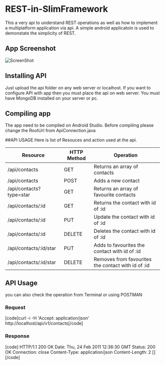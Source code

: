 # REST-in-SlimFramework
This a very api to understand REST operations as well as how to implement a multiplatform application via api. A simple android applicatoin is used to demonstate the simplicity of REST.

## App Screenshot
![ScreenShot](https://raw.githubusercontent.com/ikrum/REST-in-SlimFramework/master/android-client/screenshot.png)

## Installing API
Just upload the api folder on any web server or localhost. If you want to configure API with app then you must place the api on web server.
You must have MongoDB installed on your server or pc.

## Compiling app
The app need to be compiled on Android Studio. Before compiling please change the RootUrl from ApiConnection.java


##API USAGE
Here is list of Resouces and action used at the api.

<table>
	<thead>
		<tr>
			<th>Resource</th>
			<th>HTTP Method</th>
			<th>Operation</th>
		</tr>
	</thead>
	<tbody>
		<tr>
			<td>/api/contacts</th>
			<td>GET</td>
			<td>Returns an array of contacts</td>
		</tr>
		<tr>
			<td>/api/contacts</th>
			<td>POST</td>
			<td>Adds a new contact</td>
		</tr>
		<tr>
			<td>/api/contacts?type=star</th>
			<td>GET</td>
			<td>Returns an array of favourite contacts</td>
		</tr>
		<tr>
			<td>/api/contacts/:id</th>
			<td>GET</td>
			<td>Returns the contact with id of :id</td>
		</tr>
		<tr>
			<td>/api/contacts/:id</th>
			<td>PUT</td>
			<td>Update the contact with id of :id</td>
		</tr>
		<tr>
			<td>/api/contacts/:id</th>
			<td>DELETE</td>
			<td>Deletes the contact with id of :id</td>
		</tr>
		<tr>
			<td>/api/contacts/:id/star</th>
			<td>PUT</td>
			<td>Adds to favourites  the contact with id of :id</td>
		</tr>
		<tr>
			<td>/api/contacts/:id/star</th>
			<td>DELETE</td>
			<td>Removes from favourites  the contact with id of :id</td>
		</tr>
	</tbody>
</table>

## API Usage
you can also check the operation from Terminal or using POSTMAN

### Request
[code]curl -i -H 'Accept: application/json' http://localhost/api/v1/contacts[/code]

### Response
[code]
HTTP/1.1 200 OK
Date: Thu, 24 Feb 2011 12:36:30 GMT
Status: 200 OK
Connection: close
Content-Type: application/json
Content-Length: 2
[]
[/code]
